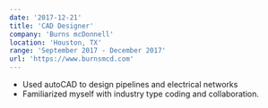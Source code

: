 ```yaml
---
date: '2017-12-21'
title: 'CAD Designer'
company: 'Burns mcDonnell'
location: 'Houston, TX'
range: 'September 2017 - December 2017'
url: 'https://www.burnsmcd.com'
---
```


- Used autoCAD to design pipelines and electrical networks
- Familiarized myself with industry type coding and collaboration.
